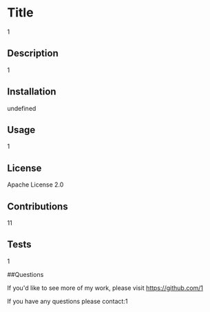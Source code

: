 # 
  
  # Title
  1

  ## Description

  1
  
     
  ## Installation
  
  undefined
  
  ## Usage
  
  1

  ## License
  
  Apache License 2.0


## Contributions

11

  ## Tests
  1


  ##Questions

  If you'd like to see more of my work, please visit https://github.com/1

  
  If you have any questions please contact:1
